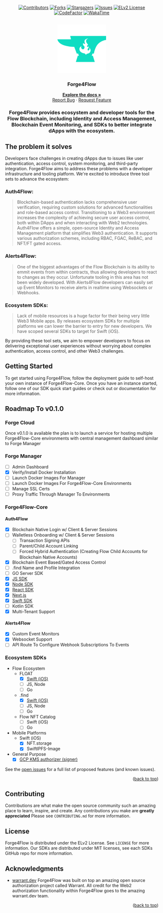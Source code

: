 <a name="readme-top"></a>

<div align="center">

[![Contributors][contributors-shield]][contributors-url]
[![Forks][forks-shield]][forks-url]
[![Stargazers][stars-shield]][stars-url]
[![Issues][issues-shield]][issues-url]
[![ELv2 License][license-shield]][license-url]
[![CodeFactor][code-factor-shield]][code-factor-url]
[![WakaTime][wakatime-shield]][wakatime-url]

<!-- PROJECT LOGO -->
<br />
  <img src="images/logo.png" alt="Logo" width="160" height="160">

  <h3>Forge4Flow</h3>

  <p>
    <a href="http://forge4flow.gitbook.io/docs"><strong>Explore the docs »</strong></a>
    <br />
    <a href="https://github.com/Forge4Flow/Forge4Flow-Core/issues">Report Bug</a>
    ·
    <a href="https://github.com/Forge4Flow/Forge4Flow-Core/issues">Request Feature</a>
  </p>

  <h3>Forge4Flow provides ecosystem and developer tools for the Flow Blockchain, including Identity and Access Management, Blockchain Event Monitoring, and SDKs to better integrate dApps with the ecosystem.</h3>

</div>

## The problem it solves

Developers face challenges in creating dApps due to issues like user authentication, access control, system monitoring, and third-party integration. Forge4Flow aims to address these problems with a developer infrastructure and tooling platform. We're excited to introduce three tool sets to advance the ecosystem:

### Auth4Flow:

> Blockchain-based authentication lacks comprehensive user verification, requiring custom solutions for advanced functionalities and role-based access control. Transitioning to a Web3 environment increases the complexity of achieving secure user access control, both within DApps and when interacting with Web2 technologies. Auth4Flow offers a simple, open-source Identity and Access Management platform that simplifies Web3 authentication. It supports various authorization schemes, including RBAC, FGAC, ReBAC, and NFT/FT gated access.

### Alerts4Flow:

> One of the biggest advantages of the Flow Blockchain is its ability to emmit events from within contracts, thus allowing developers to react to changes as they occur. Unfortunate tooling in this area has not been widely developed. With Alerts4Flow developers can easily set up Event Monitors to receive alerts in realtime using Websockets or Webhooks.

### Ecosystem SDKs:

> Lack of mobile resources is a huge factor for their being very little Web3 Mobile apps. By releases ecosystem SDKs for multiple platforms we can lower the barrier to entry for new developers. We have scoped several SDKs to target for Swift (iOS).

By providing these tool sets, we aim to empower developers to focus on delivering exceptional user experiences without worrying about complex authentication, access control, and other Web3 challenges.

<!-- GETTING STARTED -->

## Getting Started

To get started using Forge4Flow, follow the deployment guide to self-host your own instance of Forge4Flow-Core. Once you have an instance started, follow one of our SDK quick start guides or check out or documentation for more information.

<!-- ROADMAP -->

## Roadmap To v0.1.0

### Forge Cloud

Once v0.1.0 is available the plan is to launch a service for hosting multiple Forge4Flow-Core environments with central management dashboard similar to Forge Manager

### Forge Manager

- [ ] Admin Dashboard
- [x] Verify/Install Docker Installation
- [ ] Launch Docker Images For Manager
- [ ] Launch Docker Images For Forge4Flow-Core Environments
- [ ] Manage SSL Certs
- [ ] Proxy Traffic Through Manager To Environments

### Forge4Flow-Core

#### Auth4Flow

- [x] Blockchain Native Login w/ Client & Server Sessions
- [ ] Walletless Onboarding w/ Client & Server Sessions
  - [ ] Transaction Signing APIs
  - [ ] Parent/Child Account Linking
  - [ ] Forced Hybrid Authentication (Creating Flow Child Accounts for Blockchain Native Accounts)
- [x] Blockchain Event Based/Gated Access Control
- [ ] .find Name and Profile Integration
- [ ] GO Server SDK
- [x] [JS SDK](https://github.com/Forge4Flow/Forge4Flow-JS)
- [x] [Node SDK](https://github.com/Forge4Flow/Forge4Flow-Node)
- [x] [React SDK](https://github.com/Forge4Flow/Forge4Flow-React)
- [x] [Next.js](https://github.com/Forge4Flow/Forge4Flow-NextJS)
- [x] [Swift SDK](https://github.com/Forge4Flow/Forge4Flow-Swift)
- [ ] Kotlin SDK
- [x] Multi-Tenant Support

#### Alerts4Flow

- [x] Custom Event Monitors
- [x] Websocket Support
- [ ] API Route To Configure Webhook Subscriptions To Events

### Ecosystem SDKs

- Flow Ecosystem
  - FLOAT
    - [x] [Swift (iOS)](https://github.com/Forge4Flow/FLOAT-Swift-SDK)
    - [ ] JS, Node
    - [ ] Go
  - .find
    - [x] [Swift (iOS)](https://github.com/Forge4Flow/FIND-Swift-SDK)
    - [ ] JS, Node
    - [ ] Go
  - Flow NFT Catalog
    - [ ] Swift (iOS)
    - [ ] Go
- Mobile Platforms
  - Swift (iOS)
    - [x] NFT.storage
    - [x] SwiftIPFS-Image
- General Purpose
  - [x] [GCP KMS authorizer (signer)](https://github.com/Forge4Flow/GCP-KMS-Flow-Authorizer)

See the [open issues](https://github.com/Forge4Flow/Forge4Flow-Core/issues) for a full list of proposed features (and known issues).

<p align="right">(<a href="#readme-top">back to top</a>)</p>

<!-- CONTRIBUTING -->

## Contributing

Contributions are what make the open source community such an amazing place to learn, inspire, and create. Any contributions you make are **greatly appreciated** Please see `CONTRIBUTING.md` for more information.

<!-- LICENSE -->

## License

Forge4Flow is distributed under the ELv2 License. See `LICENSE` for more information. Our SDKs are distributed under MIT licenses, see each SDKs GitHub repo for more information.

<!-- ACKNOWLEDGMENTS -->

## Acknowledgments

- [warrant.dev](https://github.com/warrant-dev/warrant) Forge4Flow was built on top an amazing open source authorization project called Warrant. All credit for the Web2 authorization functionality within Forge4Flow goes to the amazing warrant.dev team.

<p align="right">(<a href="#readme-top">back to top</a>)</p>

<!-- MARKDOWN LINKS & IMAGES -->
<!-- https://www.markdownguide.org/basic-syntax/#reference-style-links -->

[contributors-shield]: https://img.shields.io/github/contributors/Forge4Flow/Forge4Flow-Core.svg?style=for-the-badge
[contributors-url]: https://github.com/Forge4Flow/Forge4Flow-Core/graphs/contributors
[forks-shield]: https://img.shields.io/github/forks/Forge4Flow/Forge4Flow-Core.svg?style=for-the-badge
[forks-url]: https://github.com/Forge4Flow/Forge4Flow-Core/network/members
[stars-shield]: https://img.shields.io/github/stars/Forge4Flow/Forge4Flow-Core.svg?style=for-the-badge
[stars-url]: https://github.com/Forge4Flow/Forge4Flow-Core/stargazers
[issues-shield]: https://img.shields.io/github/issues/Forge4Flow/Forge4Flow-Core.svg?style=for-the-badge
[issues-url]: https://github.com/Forge4Flow/Forge4Flow-Core/issues
[license-shield]: https://img.shields.io/badge/license-elv2-blue?style=for-the-badge
[license-url]: https://github.com/Forge4Flow/Forge4Flow-Core/blob/master/LICENSE
[code-factor-shield]: https://img.shields.io/codefactor/grade/github/forge4flow/forge4flow-core/main?style=for-the-badge
[code-factor-url]: https://www.codefactor.io/repository/github/forge4flow/forge4flow-core
[wakatime-shield]: https://wakatime.com/badge/user/0a8af699-5f37-4933-8df8-b7282a2ab48c/project/ec5d6c75-4dc2-4d9c-a344-78e9fcdf151d.svg?style=for-the-badge
[wakatime-url]: https://wakatime.com/badge/user/0a8af699-5f37-4933-8df8-b7282a2ab48c/project/ec5d6c75-4dc2-4d9c-a344-78e9fcdf151d
